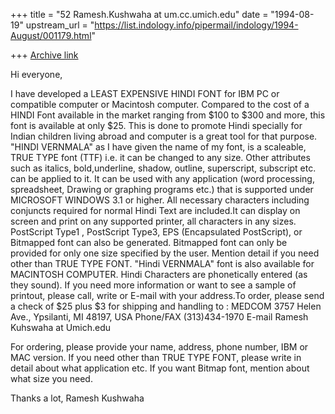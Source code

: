 +++
title = "52 Ramesh.Kushwaha at um.cc.umich.edu"
date = "1994-08-19"
upstream_url = "https://list.indology.info/pipermail/indology/1994-August/001179.html"

+++
[Archive link](https://list.indology.info/pipermail/indology/1994-August/001179.html)

Hi everyone,

I have developed a LEAST EXPENSIVE HINDI FONT for IBM PC or compatible
computer or Macintosh computer. Compared to the cost of a HINDI Font 
available in the market ranging from $100 to $300 and more, this 
font is available at only $25. This is done to promote Hindi
specially for Indian children living abroad and computer is a great tool for
that purpose.
"HINDI VERNMALA" as I have given the name of my font, is a scaleable, TRUE TYPE
 font (TTF) i.e.  it can be changed to any size. Other attributes such as 
italics, bold,underline, shadow, outline, superscript, subscript etc. can be applied
to it. It can be used with any application (word processing, spreadsheet,
Drawing or graphing programs etc.)  that is supported under MICROSOFT
WINDOWS 3.1 or higher. All necessary characters including conjuncts 
required for normal Hindi Text are included.It can display on screen and print on any supported 
printer, all characters in any sizes. PostScript Type1 , PostScript Type3,
EPS (Encapsulated PostScript), or Bitmapped font can also be generated.
Bitmapped font can only be provided for only one size specified by the user.
Mention detail if you need other than TRUE TYPE FONT.
"Hindi VERNMALA" font is also available for MACINTOSH COMPUTER.
Hindi Characters are phonetically entered (as they sound).
If you need more information or want to see a sample of printout, please
call, write or E-mail with your address.To order, please send a check of
$25 plus $3 for shipping and handling to :
          MEDCOM
          3757 Helen Ave.,
          Ypsilanti, MI 48197, USA
   Phone/FAX      (313)434-1970
   E-mail  Ramesh Kuhswaha at Umich.edu

For ordering, please provide your name, address, phone number, IBM or MAC
version. If you need other than TRUE TYPE FONT, please write in detail
about what application etc. If you want Bitmap font, mention about what
size you need.

Thanks a lot,
Ramesh Kushwaha





